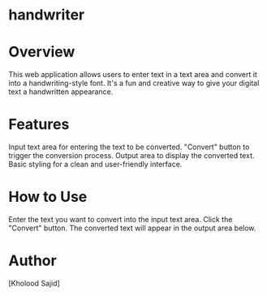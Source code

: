 # handwriter
# Overview
This web application allows users to enter text in a text area and convert it into a handwriting-style font.
It's a fun and creative way to give your digital text a handwritten appearance.

# Features
Input text area for entering the text to be converted.
"Convert" button to trigger the conversion process.
Output area to display the converted text.
Basic styling for a clean and user-friendly interface.

# How to Use
Enter the text you want to convert into the input text area.
Click the "Convert" button.
The converted text will appear in the output area below.

# Author
[Kholood Sajid]
